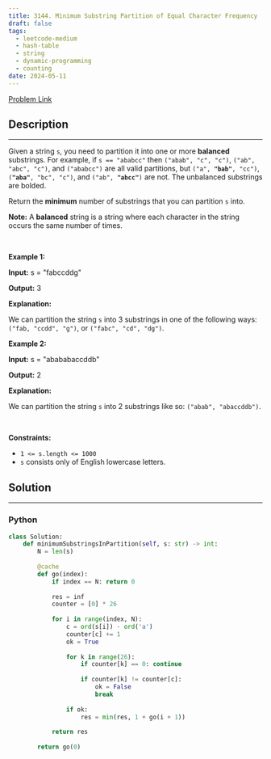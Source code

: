 ```yaml
---
title: 3144. Minimum Substring Partition of Equal Character Frequency
draft: false
tags: 
  - leetcode-medium
  - hash-table
  - string
  - dynamic-programming
  - counting
date: 2024-05-11
---
```


[Problem Link](https://leetcode.com/problems/minimum-substring-partition-of-equal-character-frequency/)

## Description

---
<p>Given a string <code>s</code>, you need to partition it into one or more <strong>balanced</strong> <span data-keyword="substring">substrings</span>. For example, if <code>s == &quot;ababcc&quot;</code> then <code>(&quot;abab&quot;, &quot;c&quot;, &quot;c&quot;)</code>, <code>(&quot;ab&quot;, &quot;abc&quot;, &quot;c&quot;)</code>, and <code>(&quot;ababcc&quot;)</code> are all valid partitions, but <code>(&quot;a&quot;, <strong>&quot;bab&quot;</strong>, &quot;cc&quot;)</code>, <code>(<strong>&quot;aba&quot;</strong>, &quot;bc&quot;, &quot;c&quot;)</code>, and <code>(&quot;ab&quot;, <strong>&quot;abcc&quot;</strong>)</code> are not. The unbalanced substrings are bolded.</p>

<p>Return the <strong>minimum</strong> number of substrings that you can partition <code>s</code> into.</p>

<p><strong>Note:</strong> A <strong>balanced</strong> string is a string where each character in the string occurs the same number of times.</p>

<p>&nbsp;</p>
<p><strong class="example">Example 1:</strong></p>

<div class="example-block">
<p><strong>Input:</strong> <span class="example-io">s = &quot;fabccddg&quot;</span></p>

<p><strong>Output:</strong> <span class="example-io">3</span></p>

<p><strong>Explanation:</strong></p>

<p>We can partition the string <code>s</code> into 3 substrings in one of the following ways: <code>(&quot;fab, &quot;ccdd&quot;, &quot;g&quot;)</code>, or <code>(&quot;fabc&quot;, &quot;cd&quot;, &quot;dg&quot;)</code>.</p>
</div>

<p><strong class="example">Example 2:</strong></p>

<div class="example-block">
<p><strong>Input:</strong> <span class="example-io">s = &quot;abababaccddb&quot;</span></p>

<p><strong>Output:</strong> <span class="example-io">2</span></p>

<p><strong>Explanation:</strong></p>

<p>We can partition the string <code>s</code> into 2 substrings like so: <code>(&quot;abab&quot;, &quot;abaccddb&quot;)</code>.</p>
</div>

<p>&nbsp;</p>
<p><strong>Constraints:</strong></p>

<ul>
	<li><code>1 &lt;= s.length &lt;= 1000</code></li>
	<li><code>s</code> consists only of English lowercase letters.</li>
</ul>


## Solution

---
### Python
``` py title='minimum-substring-partition-of-equal-character-frequency'
class Solution:
    def minimumSubstringsInPartition(self, s: str) -> int:
        N = len(s)
        
        @cache
        def go(index):
            if index == N: return 0
            
            res = inf
            counter = [0] * 26
            
            for i in range(index, N):
                c = ord(s[i]) - ord('a')
                counter[c] += 1
                ok = True
                
                for k in range(26):
                    if counter[k] == 0: continue
                    
                    if counter[k] != counter[c]:
                        ok = False
                        break
                
                if ok:
                    res = min(res, 1 + go(i + 1))
            
            return res
        
        return go(0)
```

